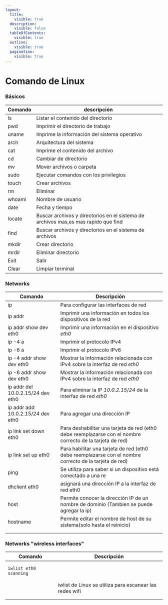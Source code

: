 ```yaml
---
layout:
  title:
    visible: true
  description:
    visible: false
  tableOfContents:
    visible: true
  outline:
    visible: true
  pagination:
    visible: true
---
```


# Comando de Linux

### Básicos

| Comando | descripción                                                                         |
| ------- | ----------------------------------------------------------------------------------- |
| ls      | Listar el contenido del directorio                                                  |
| pwd     | Imprimir el directorio de trabajo                                                   |
| uname   | Imprime la información del sistema operativo                                        |
| arch    | Arquitectura del sistema                                                            |
| cat     | Imprime el contenido del archivo                                                    |
| cd      | Cambiar de directorio                                                               |
| mv      | Mover archivos o carpeta                                                            |
| sudo    | Ejecutar comandos con los privilegios                                               |
| touch   | Crear archivos                                                                      |
| rm      | Eliminar                                                                            |
| whoami  | Nombre de usuario                                                                   |
| date    | Fecha y tiempo                                                                      |
| locate  | Buscar archivos y directorios en el sistema de archivos mas,es mas rapido que find  |
| find    | Buscar archivos y directorios en el sistema de archivos                             |
| mkdir   | Crear directorio                                                                    |
| mrdir   | Eliminar directorio                                                                 |
| Exit    | Salir                                                                               |
| Clear   | Limpiar terminal                                                                    |

### Networks

| Comando                           | Descripción                                                                                               |
| --------------------------------- | --------------------------------------------------------------------------------------------------------- |
| ip                                | Para configurar las interfaces de red                                                                     |
| ip addr                           | Imprimir una información en todos los dispositivos de la red                                              |
| ip addr show dev eth0             | Imprimir una información en el dispositivo _eth0_                                                         |
| ip -4 a                           | Imprimir el protocolo IPv4                                                                                |
| ip -6 a                           | Imprimir el protocolo IPv6                                                                                |
| ip -4 addr show dev eth0          | Mostrar la información relacionada con IPv4 sobre la interfaz de red _eth0_                               |
| ip -6 addr show dev eth0          | Mostrar la información relacionada con IPv4 sobre la interfaz de red _eth0_                               |
| ip addr del 10.0.2.15/24 dev eth0 | Para eliminar la IP _10.0.2.15/24_ de la interfaz de red _eth0_                                           |
| ip addr add 10.0.2.15/24 dev eth0 | Para agregar una dirección IP                                                                             |
| ip link set down eth0             | Para deshabilitar una tarjeta de red (eth0 debe reemplazarse con el nombre correcto de la tarjeta de red) |
| ip link set up eth0               | Para habilitar una tarjeta de red (eth0 debe reemplazarse con el nombre correcto de la tarjeta de red)    |
| ping                              | Se utiliza para saber si un dispositivo está conectado a una re                                           |
| dhclient eth0                     | asignará una dirección IP a la interfaz de red eth0                                                       |
| host                              | Permite conocer la dirección IP de un nombre de dominio (Tambien se puede agregar la ip)                  |
| hostname                          | Permite editar el nombre de host de su sistema(solo hasta el reinicio)                                    |
|                                   |                                                                                                           |
|                                   |                                                                                                           |

### Networks "wireless interfaces"

| Comando                                       | Descripción                                             |
| --------------------------------------------- | ------------------------------------------------------- |
| <pre><code>iwlist eth0 scanning
</code></pre> | iwlist de Linux se utiliza para escanear las redes wifi |
|                                               |                                                         |
|                                               |                                                         |
